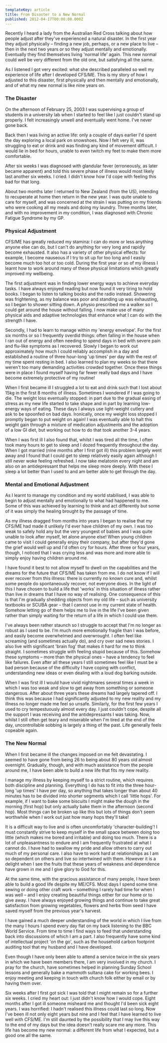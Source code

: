 ```yaml
---
templateKey: article
title: From Disaster to a New Normal
published: 2012-04-17T00:00:00.000Z
---
```

Recently I heard a lady from the Australian Red Cross talking about how people adjust after they've experienced a natural disaster. In the first year they adjust physically – finding a new job, perhaps, or a new place to live – then in the next two years or so they adjust mentally and emotionally. Eventually they find themselves living 'normal life' again. This new normal could well be very different from the old one, but satisfying all the same.

As I listened I got very excited: what she described paralleled so well my experience of life after I developed CFS/ME. This is my story of how I adjusted to this disaster, first physically and then mentally and emotionally, and of what my new normal is like nine years on.

### The Disaster

On the afternoon of February 25, 2003 I was supervising a group of students in a university lab when I started to feel like I just couldn't stand up properly. I felt increasingly unwell and eventually went home. I've never gone back.

Back then I was living an active life: only a couple of days earlier I'd spent the day exploring a local park on snowshoes. Now I felt very ill, was struggling to eat or drink and was finding any kind of movement difficult. I would lie in bed for hours, unable to even twitch my feet to make them more comfortable.

After six weeks I was diagnosed with glandular fever (erroneously, as later became apparent) and told this severe phase of illness would most likely last another six weeks. I cried. I didn't know how I'd cope with feeling this bad for that long.

About two months later I returned to New Zealand (from the US), intending to recuperate at home then return in the new year. I was quite unable to care for myself, and was concerned at the strain I was putting on my friends who were cooking all my meals and doing my laundry. Three months later, and with no improvement in my condition, I was diagnosed with Chronic Fatigue Syndrome by my GP.

### Physical Adjustment

CFS/ME has greatly reduced my stamina: I can do more or less anything anyone else can do, but I can't do anything for very long and rapidly become exhausted. It also has a variety of other physical effects: for example, I become nauseous if I try to sit up for too long and I easily become much too hot or too cold. During the first year or so of my illness I learnt how to work around many of these physical limitations which greatly improved my wellbeing.

The first adjustment was in finding lower energy ways to achieve everyday tasks. I have always enjoyed reading but now found it very tiring to hold books. I began to listen to talking books and the radio instead. Showering was frightening, as my balance was poor and standing up was exhausting, so I began to shower sitting down. A physio prescribed me a walker so I could get around the house without falling. I now make use of many physical aids and adaptive technologies that enhance what I can do with the strength I have.

Secondly, I had to learn to manage within my 'energy envelope'. For the first six months or so I frequently overdid things: often falling in the house when I ran out of energy and often needing to spend days in bed with severe pain and flu-like symptoms as I recovered. Slowly I began to work out approximately how much I could reliably accomplish in a day and established a routine of three hour-long 'up times' per day with the rest of my time spent resting in bed. I also learned to plan my weeks so that there weren't too many demanding activities crowded together. Once these things were in place I found myself having far fewer really bad days and I have become extremely protective of my routine!

When I first became ill I struggled a lot to eat and drink such that I lost about 15kg in the first 8 months of illness. Sometimes I wondered if I was going to die. The weight loss eventually stopped: in part due to the gradual easing of stress as my new life started to take shape and in part by learning low-energy ways of eating. These days I always use light-weight cutlery and ask to be spoonfed on bad days. Ironically, once my weight loss stopped I promptly began to put weight on again! I was eventually able to halt this weight gain through a mixture of medication adjustments and the adoption of a low GI diet, but working out how to do that took another 3-4 years.

When I was first ill I also found that, whilst I was tired all the time, I often took many hours to get to sleep and I dozed frequently throughout the day. When I got married (nine months after I first got ill) this problem largely went away and I found that I could get to sleep relatively easily again although I still never woke feeling refreshed. I now take melatonin every night and am also on an antidepressant that helps me sleep more deeply. With these I sleep a lot better than I used to and am better able to get through the day.

### Mental and Emotional Adjustment

As I learnt to manage my condition and my world stabilised, I was able to begin to adjust mentally and emotionally to what had happened to me. Some of this was achieved by learning to think and act differently but some of it was simply the healing brought by the passage of time.

As my illness dragged from months into years I began to realise that my CFS/ME had made it unlikely I'd ever have children of my own. I was too weak to safely hold any but the very youngest of babies and I was quite unable to look after myself, let alone anyone else! When young children came to visit I could generally enjoy their company, but after they'd gone the grief would well up and I'd often cry for hours. After three or four years, though, I noticed that I was crying less and was more and more able to simply enjoy having children around me.

I have found it best to not allow myself to dwell on the capabilities and the dreams for the future that CFS/ME has taken from me. I do not know if I will ever recover from this illness: there is currently no known cure and, whilst some people do spontaneously recover, not everyone does. In the light of this I have chosen to build a life that 'works' in this situation of illness rather than live in dreams that I have no way of realising. One consequence of this is that I'm gradually shedding objects from my old life – such as university textbooks or SCUBA gear – that I cannot use in my current state of health. Somehow letting go of them helps me to live in the life I've been given rather than simply waiting for the return of a life in which I could use them.

I've always been rather staunch so I struggle to accept that I'm no longer as robust as I used to be. I'm much more emotionally fragile than I was before, and easily become overwhelmed and overwrought. I often feel like screaming (and sometimes actually do), and cry over sad news stories. I also live with significant 'brain fog' that makes it hard for me to think straight. I sometimes struggle with feeling stupid because of this. Somehow these symptoms – more than the physical ones – have a tendency to feel like failures. Even after all these years I still sometimes feel like I must be a bad person because of the difficulty I have coping with conflict, understanding new ideas or even dealing with a loud dog barking outside.

When I was first ill I would have vivid nightmares several times a week in which I was too weak and slow to get away from something or someone dangerous. After about three years these dreams had largely tapered off. I think this was because I had significantly adjusted to my new reality and my illness no longer made me feel so unsafe. Similarly, for the first few years I used to cry tempestuously almost every day. I just couldn't cope, despite all the support I was receiving and the antidepressants I was taking. Now, whilst I still often get teary and miserable when I'm tired at the end of the day, uncontrollable sobbing is largely a thing of the past. Life generally feels copeable again.

### The New Normal

When I first became ill the changes imposed on me felt devastating. I seemed to have gone from being 26 to being about 80 years old almost overnight. Gradually, though, and with much assistance from the people around me, I have been able to build a new life that fits my new reality.

I manage my illness by keeping myself to a strict routine, which requires both discipline and planning. Everything I do has to fit into the three hour-long 'up times' I have per day, so anything that takes longer than about 40 minutes has to be divided into shorter segments which I call 'little hops'. For example, if I want to bake some biscuits I might make the dough in the morning (first hop) but only actually bake them in the afternoon (second hop). Most things can be broken up like this but lots of things don't seem worthwhile when I work out just how many hops they'll take!

It is a difficult way to live and is often uncomfortably 'character-building'! I must constantly strive to keep myself in the small space between doing too little (which makes me bored and irritable) and doing too much. There is a lot of unpleasantness to endure and I am frequently frustrated at what I cannot do. I have had to swallow my pride and allow others to carry out much of my personal care. I also have to work hard at relationships as I am so dependent on others and live so intertwined with them. However it is a delight when I see the fruits that these years of weakness and dependence have grown in me and I give glory to God for this.

At the same time, with the gracious assistance of many people, I have been able to build a good life despite my ME/CFS. Most days I spend some time sewing or doing other craft work – something I rarely had time for when I was well – and I enjoy creating beautiful things either for our home or to give away. I have always enjoyed growing things and continue to take great satisfaction from growing vegetables, flowers and herbs from seed I have saved myself from the previous year's harvest.

I have gained a much deeper understanding of the world in which I live from the many I hours I spend every day flat on my back listening to the BBC World Service. From time to time I find ways to feed that understanding back into discussions of which I am a part. I also frequently have some kind of intellectual project 'on the go', such as the household carbon footprint auditing tool that my husband and I have developed.

Even though I have only been able to attend a service twice in the six years in which we have been members there, I am very involved in my church. I pray for the church, have sometimes helped in planning Sunday School lessons and generally bake a mammoth sultana cake for working bees. I enjoy meeting and keeping in touch with church folk either by email or by having them over.


Six weeks after I first got sick I was told that I might remain so for a further six weeks. I cried my heart out: I just didn't know how I would cope. Eight months after I got ill someone misheard me and thought I'd been sick eight years. I was horrified: I hadn't realised this illness could last so long. Now I've been ill not only eight years but nine and I feel that I have learned to live well with CFS/ME. I'm still daunted by the possibility that I may live this way to the end of my days but the idea doesn't really scare me any more. This life has become my new normal: a different life from what I expected, but a good one all the same.
